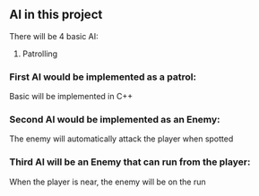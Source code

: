 ## AI in this project

There will be 4 basic AI:
1. Patrolling

### First AI would be implemented as a patrol:
Basic will be implemented in C++

### Second AI would be implemented as an Enemy:
The enemy will automatically attack the player when spotted

### Third AI will be an Enemy that can run from the player:
When the player is near, the enemy will be on the run
